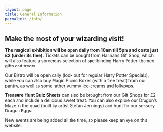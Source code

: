 ```yaml
---
layout: page
title: General Information
permalink: /info/
---
```


## Make the most of your wizarding visit!

**The magical exhibition will be open daily from 10am till 5pm and costs just £2 (under 8s free).** Tickets can be bought from Hannahs Gift Shop, which will also feature a sorcerous selection of spellbinding Harry Potter-themed gifts and treats.

Our Bistro will be open daily (look out for regular Harry Potter Specials), while you can also buy Magic Picnic Boxes (with a free treat) from our pantry, as well as some rather yummy ice-creams and lollypops.

**Treasure Hunt Quiz Sheets** can also be brought from our Gift Shops for £2 each and include a delicious sweet treat. You can also explore our Dragon’s Maze in the quad (built by artist Stefan Jennings) and hunt for our sensory Dragon Eggs.

New events are being added all the time, so please keep an eye on this website.
